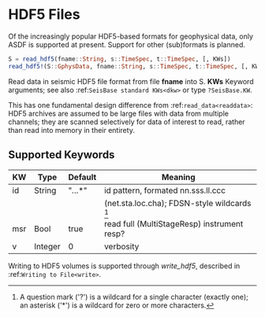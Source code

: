 # HDF5 Files
Of the increasingly popular HDF5-based formats for geophysical data, only ASDF
is supported at present. Support for other (sub)formats is planned.

```julia
S = read_hdf5(fname::String, s::TimeSpec, t::TimeSpec, [, KWs])
read_hdf5!(S::GphysData, fname::String, s::TimeSpec, t::TimeSpec, [, KWs])
```

Read data in seismic HDF5 file format from file **fname** into S.
**KWs**
Keyword arguments; see also :ref:`SeisBase standard KWs<dkw>` or type `?SeisBase.KW`.

This has one fundamental design difference from :ref:`read_data<readdata>`:
HDF5 archives are assumed to be large files with data from multiple channels;
they are scanned selectively for data of interest to read, rather than read
into memory in their entirety.

## Supported Keywords

| KW     | Type      | Default    | Meaning                                                   |
| ------ | --------- | ---------- | --------------------------------------------------------- |
|  id    | String    | \"*.*..*\" | id pattern, formated nn.sss.ll.ccc                        |
|        |           |            |  (net.sta.loc.cha); FDSN-style wildcards [^1]             |
|  msr   | Bool      | true       | read full (MultiStageResp) instrument resp?               |
|  v     | Integer   | 0          | verbosity                                                 |

[^1]: A question mark ('?') is a wildcard for a single character (exactly one); an asterisk ('*') is a wildcard for zero or more characters.

Writing to HDF5 volumes is supported through *write_hdf5*, described in :ref:`Writing to File<write>`.
